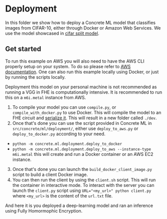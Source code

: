 # Deployment

In this folder we show how to deploy a Concrete ML model that classifies images from CIFAR-10, either through Docker or Amazon Web Services.
We use the model showcased in [cifar split model](../../cifar_brevitas_with_model_splitting/README.md).

## Get started

To run this example on AWS you will also need to have the AWS CLI properly setup on your system.
To do so please refer to [AWS documentation](https://docs.aws.amazon.com/cli/latest/userguide/cli-configure-quickstart.html).
One can also run this example locally using Docker, or just by running the scripts locally.

Deployment this model on your personal machine is not recommended as running a VGG in FHE is computationally intensive. It is recommended to run this on a `m6i.metal` instance from AWS.

1. To compile your model you can use `compile.py`, or `compile_with_docker.py` to use Docker. This will compile the model to an FHE circuit and [serialize it](../../../docs/advanced-topics/client_server.md). This will result in a new folder called `./dev`.
1. Once that's done you can use the script provided in Concrete ML in `src/concrete/ml/deployment/`, either use `deploy_to_aws.py` or `deploy_to_docker.py` according to your need.

- `python -m concrete.ml.deployment.deploy_to_docker`
- `python -m concrete.ml.deployment.deploy_to_aws --instance-type m6i.metal`
  this will create and run a Docker container or an AWS EC2 instance.

3. Once that's done you can launch the `build_docker_client_image.py` script to build a client Docker image.
1. You can then run the client by using the `client.sh` script. This will run the container in interactive mode.
   To interact with the server you can launch the `client.py` script using `URL="<my_url>" python client.py` where `<my_url>` is the content of the `url.txt` file.

And here it is you deployed a deep-learning model and ran an inference using Fully Homormophic Encryption.
